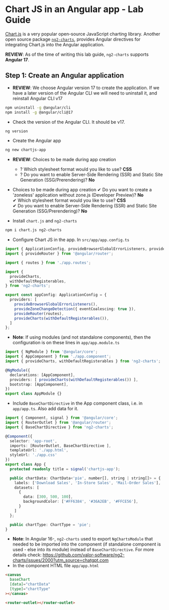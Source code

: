 # Chart JS in an Angular app - Lab Guide
[Chart.js](https://www.chartjs.org/docs/latest/) is a very popular open-source JavaScript charting library. Another open source package [`ng2-charts`](https://valor-software.com/ng2-charts/), provides Angular directives for integrating Chart.js into the Angular application.

__REVIEW__: As of the time of writing this lab guide, `ng2-charts` supports __Angular 17__.

## Step 1: Create an Angular application

- __REVIEW__: We choose Angular version 17 to create the application. If we have a later version of the Angular CLI we will need to uninstall it, and reinstall Angular CLI v17
```bash
npm uninstall -g @angular/cli
npm install -g @angular/cli@17
```
- Check the version of the Angular CLI. It should be v17.
```bash
ng version
```

- Create the Angular app
```bash
ng new chartjs-app
```

- __REVIEW__: Choices to be made during app creation
    - ? Which stylesheet format would you like to use? __CSS__
    - ? Do you want to enable Server-Side Rendering (SSR) and Static Site Generation (SSG/Prerendering)? __No__

- Choices to be made during app creation
    ✔ Do you want to create a 'zoneless' application without zone.js (Developer Preview)? __No__  
    ✔ Which stylesheet format would you like to use? __CSS__  
    ✔ Do you want to enable Server-Side Rendering (SSR) and Static Site Generation (SSG/Prerendering)? __No__  


- Install `chart.js` and `ng2-charts`
```bash
npm i chart.js ng2-charts
```
- Configure Chart JS in the app. In `src/app/app.config.ts`
```ts
import { ApplicationConfig, provideBrowserGlobalErrorListeners, provideZoneChangeDetection } from '@angular/core';
import { provideRouter } from '@angular/router';

import { routes } from './app.routes';

import {
  provideCharts,
  withDefaultRegisterables,
} from 'ng2-charts';

export const appConfig: ApplicationConfig = {
  providers: [
    provideBrowserGlobalErrorListeners(),
    provideZoneChangeDetection({ eventCoalescing: true }),
    provideRouter(routes),
    provideCharts(withDefaultRegisterables()),
  ]
};
```
- __Note__: If using modules (and not standalone components), then the configuration is on these lines in `app/app.module.ts`
```ts
import { NgModule } from '@angular/core';
import { AppComponent } from './app.component';
import { provideCharts, withDefaultRegisterables } from 'ng2-charts';

@NgModule({
  declarations: [AppComponent],
  providers: [ provideCharts(withDefaultRegisterables()) ],
  bootstrap: [AppComponent],
})
export class AppModule {}
```
- Include `BaseChartDirective` in the App component class, i.e. in `app/app.ts`. Also add data for it.
```ts
import { Component, signal } from '@angular/core';
import { RouterOutlet } from '@angular/router';
import { BaseChartDirective } from 'ng2-charts';

@Component({
  selector: 'app-root',
  imports: [RouterOutlet, BaseChartDirective ],
  templateUrl: './app.html',
  styleUrl: './app.css'
})
export class App {
  protected readonly title = signal('chartjs-app');

  public chartData: ChartData<'pie', number[], string | string[]> = {
    labels: ['Download Sales', 'In-Store Sales', 'Mail-Order Sales'],
    datasets: [
      {
        data: [300, 500, 100],
        backgroundColor: ['#FF6384', '#36A2EB', '#FFCE56'],
      }
    ]
  };

  public chartType: ChartType = 'pie';
}
```
- __Note__: In Angular 16-, `ng2-charts` used to export `NgChartsModule` that needed to be imported into the component (if standalone component is used - else into its module) instead of `BaseChartDirective`. For more details check: https://github.com/valor-software/ng2-charts/issues/2000?utm_source=chatgpt.com
- In the component HTML file `app/app.html`
```html
<canvas
  baseChart
  [data]="chartData"
  [type]="chartType"
></canvas>

<router-outlet></router-outlet>
```